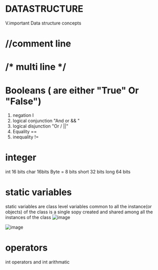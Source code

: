 # DATASTRUCTURE
V.important Data structure concepts


# //comment line 
# /* multi line */
# Booleans ( are either "True" Or "False")
1. negation I
2. logical conjunction "And or && "
3. logical disjunction "Or / ||"
4. Equality ==
5. inequality !=

# integer 
int 16 bits 
char 16bits
Byte =  8 bits 
short 32 bits
long 64 bits 

# static variables 
static variables are class level variables 
common to all the instance(or objects) of the class 
is a single sopy created and shared among all the instances of the class
![image](https://github.com/user-attachments/assets/20cc6e80-ec20-4607-aac2-fd65e29f26f3)


![image](https://github.com/user-attachments/assets/8bc20da1-732a-43b5-b3a2-eddc56c39a51)

# operators 
int operators and int arithmatic 
